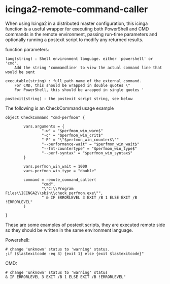 # icinga2-remote-command-caller
When using Icinga2 in a distributed master configuration, this icinga function is a useful wrapper for executing both PowerShell and CMD commands in the remote environment, passing run-time parameters and optionally running a postexit script to modify 
any returned results. 

function parameters:

 	lang(string) : Shell environment language. either 'powershell' or 'cmd'.
 		Add the string 'commandline' to view the actual command line that would be sent
 
 	executable(string) : full path name of the external command.
 		For CMD, this should be wrapped in double quotes \"
 		For PowerShell, this should be wrapped in single quotes '
 
 	postexit(string) : the postexit script string, see below
  
 
  The following is an CheckCommand usage example 
 
 	object CheckCommand "cmd-perfmon" {
 
        	vars.arguments = {
                	"-w" = "$perfmon_win_warn$"
                	"-c" = "$perfmon_win_crit$"
                	"-P" = "\"$perfmon_win_counter$\""
                	"--performance-wait" = "$perfmon_win_wait$"
                	"--fmt-countertype" = "$perfmon_win_type$"
                	"--perf-syntax" = "$perfmon_win_syntax$"
        	}
 
        	vars.perfmon_win_wait = 1000
        	vars.perfmon_win_type = "double"
 
        	command = remote_command_caller(
                	"cmd",
                	"\"C:\\Program Files\\ICINGA2\\sbin\\check_perfmon.exe\"",
                	" & IF ERRORLEVEL 3 EXIT /B 1 ELSE EXIT /B !ERRORLEVEL"
        	)
 
 	}
 
  These are some examples of postexit scripts, they are executed remote side
  so they should be written in the same environment language.
 
  Powershell:
  
 	# change 'unknown' status to 'warning' status.
    ;if ($lastexitcode -eq 3) {exit 1} else {exit $lastexitcode}"
 
  CMD:
 
 	# change 'unknown' status to 'warning' status
 	& IF ERRORLEVEL 3 EXIT /B 1 ELSE EXIT /B !ERRORLEVEL"
 
